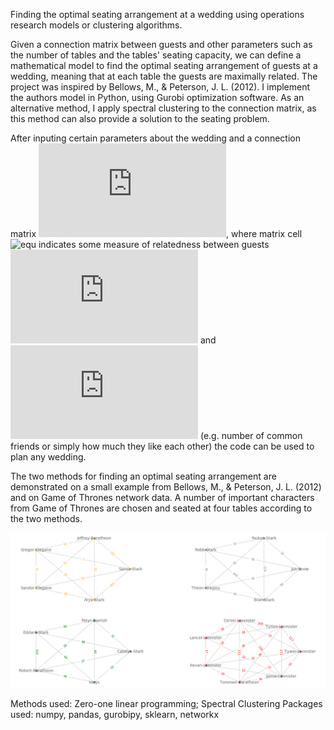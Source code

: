 Finding the optimal seating arrangement at a wedding using operations research models or clustering algorithms.

Given a connection matrix between guests and other parameters such as the number of tables and the tables' seating capacity, we can define a mathematical model to find the optimal seating arrangement of guests at a wedding, meaning that at each table the guests are maximally related. The project was inspired by Bellows, M., & Peterson, J. L. (2012). I implement the authors model in Python, using Gurobi optimization software. As an alternative method, I apply spectral clustering to the connection matrix, as this method can also provide a solution to the seating problem.

After inputing certain parameters about the wedding and a connection matrix ![equ](https://latex.codecogs.com/gif.latex?C), where matrix cell 
![equ](https://latex.codecogs.com/gif.latex?C_{j,k})
indicates some measure of relatedness between guests ![equ](https://latex.codecogs.com/gif.latex?j)
and ![equ](https://latex.codecogs.com/gif.latex?k)
(e.g. number of common friends or simply how much they like each other) the code can be used to plan any wedding. 

The two methods for finding an optimal seating arrangement are demonstrated on a small example from Bellows, M., & Peterson, J. L. (2012) and on Game of Thrones network data. A number of important characters from Game of Thrones are chosen and seated at four tables according to the two methods.


![Result on Game of Thrones data](https://github.com/MateVaradi/DataScienceProjects/blob/master/OptimalSeating/got_example_spectralclustering.png)


Methods used: Zero-one linear programming; Spectral Clustering
Packages used: numpy, pandas, gurobipy, sklearn, networkx

